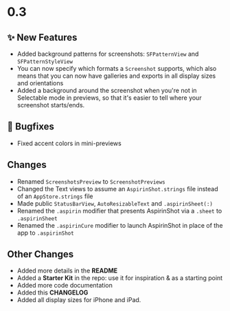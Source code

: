 # 0.3

## ✨ New Features

* Added background patterns for screenshots: `SFPatternView` and `SFPatternStyleView`
* You can now specify which formats a `Screenshot` supports, which also means that you can now have galleries and exports in all display sizes and orientations
* Added a background around the screenshot when you're not in Selectable mode in previews, so that it's easier to tell where your screenshot starts/ends.

## 🐛 Bugfixes

* Fixed accent colors in mini-previews

## Changes

* Renamed `ScreenshotsPreview` to `ScreenshotPreviews`
* Changed the Text views to assume an `AspirinShot.strings` file instead of an `AppStore.strings` file
* Made public `StatusBarView`, `AutoResizableText` and `.aspirinSheet(:)`
* Renamed the `.aspirin` modifier that presents AspirinShot via a `.sheet` to `.aspirinSheet`
* Renamed the `.aspirinCure` modifier to launch AspirinShot in place of the app to `.aspirinShot`

## Other Changes

* Added more details in the **README**
* Added a **Starter Kit** in the repo: use it for inspiration & as a starting point
* Added more code documentation
* Added this **CHANGELOG**
* Added all display sizes for iPhone and iPad.
